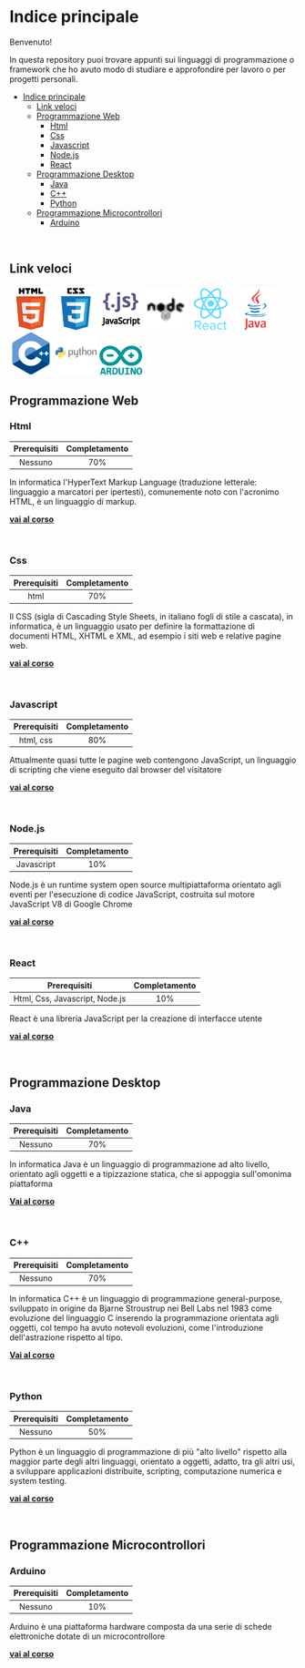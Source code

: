 # Indice principale

Benvenuto!

In questa repository puoi trovare appunti sui linguaggi di programmazione o framework che ho avuto modo di studiare e approfondire per lavoro o per progetti personali.

- [Indice principale](#indice-principale)
  - [Link veloci](#link-veloci)
  - [Programmazione Web](#programmazione-web)
    - [Html](#html)
    - [Css](#css)
    - [Javascript](#javascript)
    - [Node.js](#nodejs)
    - [React](#react)
  - [Programmazione Desktop](#programmazione-desktop)
    - [Java](#java)
    - [C++](#c)
    - [Python](#python)
  - [Programmazione Microcontrollori](#programmazione-microcontrollori)
    - [Arduino](#arduino)

<br>

## Link veloci

[<img src="./images/html_original_wordmark_logo_icon_146478.svg" width="75"/>](./html/README.MD/)
[<img src="./images/css_original_wordmark_logo_icon_146576.svg" alt="drawing" width="75"  />](./css/README.md)
[<img src="./images/javascript_vertical_logo_icon_168606.png" alt="drawing" width="75"  />](./javascript/README.md)
[<img src="./images/brand_node_icon_157859.svg" alt="drawing" width="75"  />](./node-js/README.md)
[<img src="./images/react_original_wordmark_logo_icon_146375.svg" alt="drawing" width="75"  />](./react-js/README.md)
[<img src="./images/java_original_wordmark_logo_icon_146459.svg" alt="drawing" width="75"  />](./java/README.md)
[<img src="./images/cpp-logo-350x350.png" alt="drawing" width="75"  />](./cpp/README.md)
[<img src="./images/python_original_wordmark_logo_icon_146382.svg" alt="drawing" width="75"/>](./python/README.md)
[<img src="./images/arduino_official_logo_icon_167833.svg" alt="drawing" width="75"  />](./arduino/README.md)

## Programmazione Web


### Html

| Prerequisiti | Completamento |
| :---: | :---: |
| Nessuno | 70%|


In informatica l'HyperText Markup Language (traduzione letterale: linguaggio a marcatori per ipertesti), comunemente noto con l'acronimo HTML, è un linguaggio di markup.

[**vai al corso**](./html/README.MD/)

<br>

### Css

| Prerequisiti | Completamento |
| :---: | :---: |
| html | 70%|

Il CSS (sigla di Cascading Style Sheets, in italiano fogli di stile a cascata), in informatica, è un linguaggio usato per definire la formattazione di documenti HTML, XHTML e XML, ad esempio i siti web e relative pagine web. 

[**vai al corso**](./css/README.md)

<br>

### Javascript

| Prerequisiti | Completamento |
| :---: | :---: |
| html, css | 80%|

Attualmente quasi tutte le pagine web contengono JavaScript, un linguaggio di scripting che viene eseguito dal browser del visitatore

[**vai al corso**](./javascript/README.md)

<br>

### Node.js

| Prerequisiti | Completamento |
| :---: | :---: |
| Javascript | 10%|

Node.js è un runtime system open source multipiattaforma orientato agli eventi per l'esecuzione di codice JavaScript, costruita sul motore JavaScript V8 di Google Chrome

[**vai al corso**](./node-js/README.md)

<br>

### React

| Prerequisiti | Completamento |
| :---: | :---: |
| Html, Css, Javascript, Node.js | 10%|

React è una libreria JavaScript per la creazione di interfacce utente

[**vai al corso**](./react/README.md)

<br>

## Programmazione Desktop

### Java

| Prerequisiti | Completamento |
| :---: | :---: |
| Nessuno | 70%|

In informatica Java è un linguaggio di programmazione ad alto livello, orientato agli oggetti e a tipizzazione statica, che si appoggia sull'omonima piattaforma

[**Vai al corso**](./java/README.md)

<br>

### C++

| Prerequisiti | Completamento |
| :---: | :---: |
| Nessuno | 70%|

 In informatica C++ è un linguaggio di programmazione general-purpose, sviluppato in origine da Bjarne Stroustrup nei Bell Labs nel 1983 come evoluzione del linguaggio C inserendo la programmazione orientata agli oggetti, col tempo ha avuto notevoli evoluzioni, come l'introduzione dell'astrazione rispetto al tipo. 

[**Vai al corso**](./cpp/README.md)

<br>

### Python

| Prerequisiti | Completamento |
| :---: | :---: |
| Nessuno | 50%|

Python è un linguaggio di programmazione di più "alto livello" rispetto alla maggior parte degli altri linguaggi, orientato a oggetti, adatto, tra gli altri usi, a sviluppare applicazioni distribuite, scripting, computazione numerica e system testing.

[**vai al corso**](./python/README.md)

<br>



## Programmazione Microcontrollori

### Arduino

| Prerequisiti | Completamento |
| :---: | :---: |
| Nessuno | 10%|

Arduino è una piattaforma hardware composta da una serie di schede elettroniche dotate di un microcontrollore

[**vai al corso**](./arduino/README.md)



